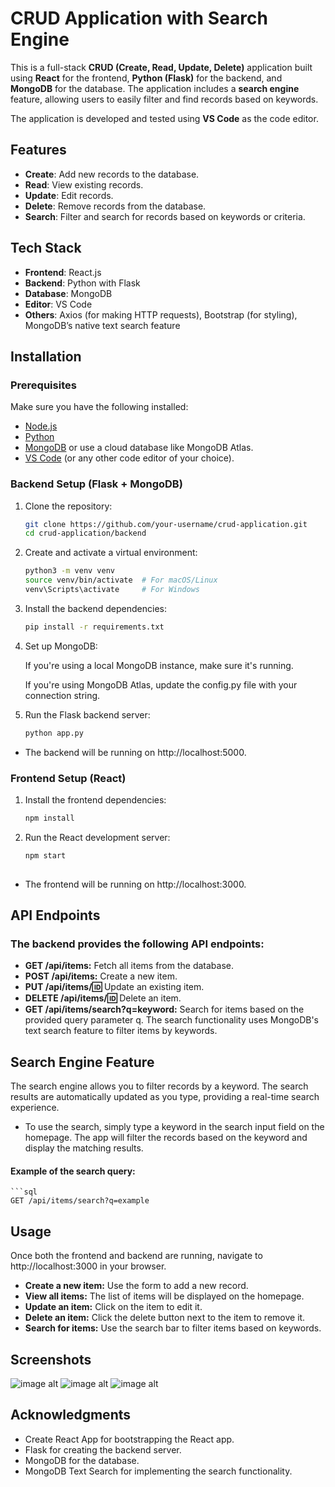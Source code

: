 # CRUD Application with Search Engine

This is a full-stack **CRUD (Create, Read, Update, Delete)** application built using **React** for the frontend, **Python (Flask)** for the backend, and **MongoDB** for the database. The application includes a **search engine** feature, allowing users to easily filter and find records based on keywords.

The application is developed and tested using **VS Code** as the code editor.

## Features
- **Create**: Add new records to the database.
- **Read**: View existing records.
- **Update**: Edit records.
- **Delete**: Remove records from the database.
- **Search**: Filter and search for records based on keywords or criteria.

## Tech Stack
- **Frontend**: React.js
- **Backend**: Python with Flask
- **Database**: MongoDB
- **Editor**: VS Code
- **Others**: Axios (for making HTTP requests), Bootstrap (for styling), MongoDB’s native text search feature

## Installation

### Prerequisites
Make sure you have the following installed:
- [Node.js](https://nodejs.org/en/)
- [Python](https://www.python.org/downloads/)
- [MongoDB](https://www.mongodb.com/try/download/community) or use a cloud database like MongoDB Atlas.
- [VS Code](https://code.visualstudio.com/) (or any other code editor of your choice).

### Backend Setup (Flask + MongoDB)
1. Clone the repository:
   ```bash
   git clone https://github.com/your-username/crud-application.git
   cd crud-application/backend

2. Create and activate a virtual environment:
    ```bash
    python3 -m venv venv
    source venv/bin/activate  # For macOS/Linux
    venv\Scripts\activate     # For Windows

3. Install the backend dependencies:
    ```bash
    pip install -r requirements.txt

4. Set up MongoDB:

    If you're using a local MongoDB instance, make sure it's running.

    If you're using MongoDB Atlas, update the config.py file with your connection string.

6. Run the Flask backend server:
    ```bash
    python app.py

- The backend will be running on http://localhost:5000.

### Frontend Setup (React)

1. Install the frontend dependencies:
    ```bash
    npm install

2. Run the React development server:
    ```bash
    npm start
     
  - The frontend will be running on http://localhost:3000.

## API Endpoints
### The backend provides the following API endpoints:

- **GET /api/items:** Fetch all items from the database.
- **POST /api/items:** Create a new item.
- **PUT /api/items/:id:** Update an existing item.
- **DELETE /api/items/:id:** Delete an item.
- **GET /api/items/search?q=keyword:** Search for items based on the provided query parameter q. The search functionality uses MongoDB's text search feature to filter items by keywords.

## Search Engine Feature
The search engine allows you to filter records by a keyword. The search results are automatically updated as you type, providing a real-time search experience.

- To use the search, simply type a keyword in the search input field on the homepage. The app will filter the records based on the keyword and display the matching results.

#### Example of the search query:
    ```sql
    GET /api/items/search?q=example


## Usage
Once both the frontend and backend are running, navigate to http://localhost:3000 in your browser.

- **Create a new item:** Use the form to add a new record.
- **View all items:** The list of items will be displayed on the homepage.
- **Update an item:** Click on the item to edit it.
- **Delete an item:** Click the delete button next to the item to remove it.
- **Search for items:** Use the search bar to filter items based on keywords.


## Screenshots
![image alt](https://github.com/DSAN0/CRUD-Application/blob/be281c038301be94f9c378eac939b0c75f297846/Screenshot%202024-12-23%20044746.png)
![image alt](https://github.com/DSAN0/CRUD-Application/blob/d913d13ca3b037ac951717c38e295733043d6062/Screenshot%202024-12-23%20044819.png)
![image alt](https://github.com/DSAN0/CRUD-Application/blob/c68f9882b4cede0ca13d2c0d03a94c2b369bdeb8/Screenshot%202024-12-23%20044954.png)

## Acknowledgments
- Create React App for bootstrapping the React app.
- Flask for creating the backend server.
- MongoDB for the database.
- MongoDB Text Search for implementing the search functionality.
